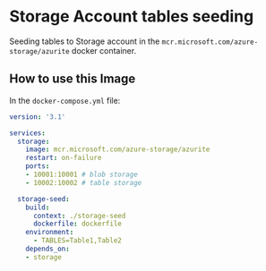# Storage Account tables seeding

Seeding tables to Storage account in the `mcr.microsoft.com/azure-storage/azurite` docker container.

## How to use this Image

In the `docker-compose.yml` file:

```yml
version: '3.1'

services:
  storage:
    image: mcr.microsoft.com/azure-storage/azurite
    restart: on-failure
    ports:
    - 10001:10001 # blob storage
    - 10002:10002 # table storage

  storage-seed:
    build:
      context: ./storage-seed
      dockerfile: dockerfile
    environment:
      - TABLES=Table1,Table2
    depends_on:
    - storage
```
